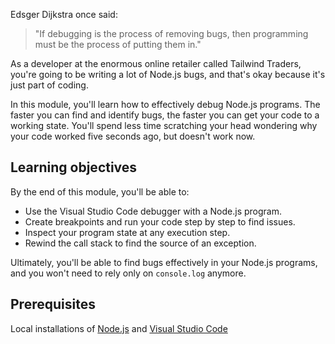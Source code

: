 Edsger Dijkstra once said:

> "If debugging is the process of removing bugs, then programming must be the process of putting them in."

As a developer at the enormous online retailer called Tailwind Traders, you're going to be writing a lot of Node.js bugs, and that's okay because it's just part of coding.

In this module, you'll learn how to effectively debug Node.js programs. The faster you can find and identify bugs, the faster you can get your code to a working state. You'll spend less time scratching your head wondering why your code worked five seconds ago, but doesn't work now.

## Learning objectives

By the end of this module, you'll be able to:

* Use the Visual Studio Code debugger with a Node.js program.
* Create breakpoints and run your code step by step to find issues.
* Inspect your program state at any execution step.
* Rewind the call stack to find the source of an exception.

Ultimately, you'll be able to find bugs effectively in your Node.js programs, and you won't need to rely only on `console.log` anymore.

## Prerequisites

Local installations of [Node.js](https://nodejs.org) and [Visual Studio Code](https://code.visualstudio.com)
